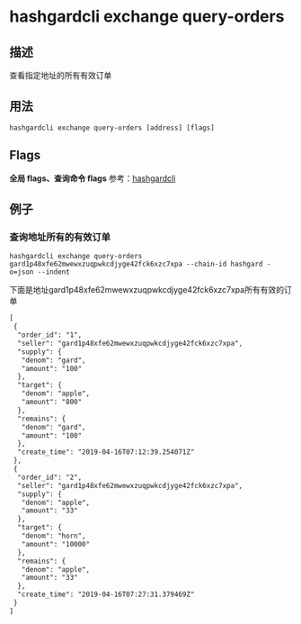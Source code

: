 # hashgardcli exchange query-orders

## 描述

查看指定地址的所有有效订单

## 用法

```
hashgardcli exchange query-orders [address] [flags]
```

## Flags

 **全局 flags、查询命令 flags** 参考：[hashgardcli](../README.md)

## 例子

### 查询地址所有的有效订单

```shell
hashgardcli exchange query-orders gard1p48xfe62mwewxzuqpwkcdjyge42fck6xzc7xpa --chain-id hashgard -o=json --indent
```

下面是地址gard1p48xfe62mwewxzuqpwkcdjyge42fck6xzc7xpa所有有效的订单

```txt
[
 {
  "order_id": "1",
  "seller": "gard1p48xfe62mwewxzuqpwkcdjyge42fck6xzc7xpa",
  "supply": {
   "denom": "gard",
   "amount": "100"
  },
  "target": {
   "denom": "apple",
   "amount": "800"
  },
  "remains": {
   "denom": "gard",
   "amount": "100"
  },
  "create_time": "2019-04-16T07:12:39.254071Z"
 },
 {
  "order_id": "2",
  "seller": "gard1p48xfe62mwewxzuqpwkcdjyge42fck6xzc7xpa",
  "supply": {
   "denom": "apple",
   "amount": "33"
  },
  "target": {
   "denom": "horn",
   "amount": "10000"
  },
  "remains": {
   "denom": "apple",
   "amount": "33"
  },
  "create_time": "2019-04-16T07:27:31.379469Z"
 }
]
```
